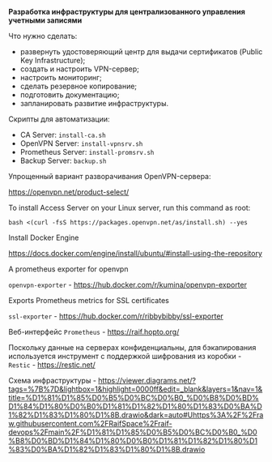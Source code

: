 **Разработка инфраструктуры для централизованного управления учетными записями**

Что нужно cделать:
- развернуть удостоверяющий центр для выдачи сертификатов (Public Key Infrastructure);
- создать и настроить VPN-сервер;
- настроить мониторинг;
- сделать резервное копирование;
- подготовить документацию;
- запланировать развитие инфраструктуры.

Скрипты для автоматизации:
  - CA Server: `install-ca.sh`
  - OpenVPN Server: `install-vpnsrv.sh`
  - Prometheus Server: `install-promsrv.sh`
  - Backup Server: `backup.sh`

Упрощенный вариант разворачивания OpenVPN-сервера:

https://openvpn.net/product-select/

To install Access Server on your Linux server, run this command as root:
```
bash <(curl -fsS https://packages.openvpn.net/as/install.sh) --yes
```

Install Docker Engine

https://docs.docker.com/engine/install/ubuntu/#install-using-the-repository

A prometheus exporter for openvpn

`openvpn-exporter` - https://hub.docker.com/r/kumina/openvpn-exporter

Exports Prometheus metrics for SSL certificates

`ssl-exporter` - https://hub.docker.com/r/ribbybibby/ssl-exporter

Веб-интерфейс `Prometheus` - https://raif.hopto.org/

Поскольку данные на серверах конфиденциальны, для бэкапирования используется инструмент с поддержкой шифрования из коробки - `Restic` - https://restic.net/

Схема инфраструктуры - [https://viewer.diagrams.net/?tags=%7B%7D&lightbox=1&highlight=0000ff&edit=_blank&layers=1&nav=1&title=%D1%81%D1%85%D0%B5%D0%BC%D0%B0_%D0%B8%D0%BD%D1%84%D1%80%D0%B0%D1%81%D1%82%D1%80%D1%83%D0%BA%D1%82%D1%83%D1%80%D1%8B.drawio&dark=auto#Uhttps%3A%2F%2Fraw.githubusercontent.com%2FRaifSpace%2Fraif-devops%2Fmain%2F%D1%81%D1%85%D0%B5%D0%BC%D0%B0_%D0%B8%D0%BD%D1%84%D1%80%D0%B0%D1%81%D1%82%D1%80%D1%83%D0%BA%D1%82%D1%83%D1%80%D1%8B.drawio
](https://viewer.diagrams.net/?tags=%7B%7D&lightbox=1&target=blank&highlight=0000ff&edit=_blank&layers=1&nav=1&title=%D1%81%D1%85%D0%B5%D0%BC%D0%B0_%D0%B8%D0%BD%D1%84%D1%80%D0%B0%D1%81%D1%82%D1%80%D1%83%D0%BA%D1%82%D1%83%D1%80%D1%8B.drawio&dark=auto#Uhttps%3A%2F%2Fraw.githubusercontent.com%2FRaifSpace%2Fraif-devops%2Fmain%2F%D1%81%D1%85%D0%B5%D0%BC%D0%B0_%D0%B8%D0%BD%D1%84%D1%80%D0%B0%D1%81%D1%82%D1%80%D1%83%D0%BA%D1%82%D1%83%D1%80%D1%8B.drawio)
